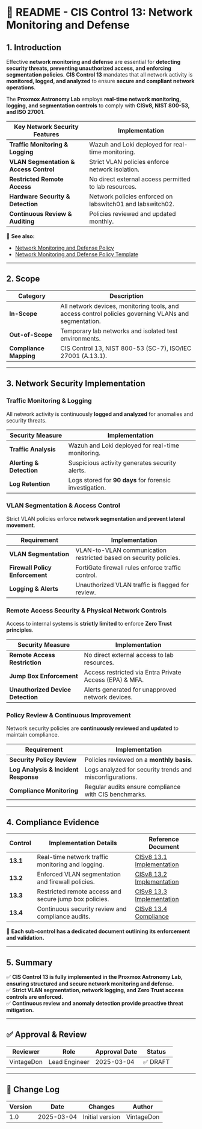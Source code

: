<!-- ---
title: "README - CIS Control 13: Network Monitoring and Defense"
description: "An overview of CIS Control 13 and its implementation within the Proxmox Astronomy Lab, ensuring continuous network traffic analysis and threat detection."
author: "VintageDon"
tags: ["CISv8.1", "Network Security", "Threat Detection", "Traffic Monitoring", "Compliance"]
category: "Compliance"
kb_type: "README"
version: "1.0"
status: "Draft"
last_updated: "2025-03-04"
---
 -->

# **📜 README - CIS Control 13: Network Monitoring and Defense**

## **1. Introduction**

Effective **network monitoring and defense** are essential for **detecting security threats, preventing unauthorized access, and enforcing segmentation policies**. **CIS Control 13** mandates that all network activity is **monitored, logged, and analyzed** to ensure **secure and compliant network operations**.

The **Proxmox Astronomy Lab** employs **real-time network monitoring, logging, and segmentation controls** to comply with **CISv8, NIST 800-53, and ISO 27001**.

| **Key Network Security Features** | **Implementation** |
|----------------------------------|------------------|
| **Traffic Monitoring & Logging** | Wazuh and Loki deployed for real-time monitoring. |
| **VLAN Segmentation & Access Control** | Strict VLAN policies enforce network isolation. |
| **Restricted Remote Access** | No direct external access permitted to lab resources. |
| **Hardware Security & Detection** | Network policies enforced on labswitch01 and labswitch02. |
| **Continuous Review & Auditing** | Policies reviewed and updated monthly. |

📌 **See also:**

- [Network Monitoring and Defense Policy](../cisv81-controls/cisv81-13-network-monitoring-and-defense-policy.md)
- [Network Monitoring and Defense Policy Template](../cisv81-policy-templates/cisv81-13-network-monitoring-and-defense-template.md)

---

## **2. Scope**

| **Category**  | **Description** |
|--------------|----------------|
| **In-Scope** | All network devices, monitoring tools, and access control policies governing VLANs and segmentation. |
| **Out-of-Scope** | Temporary lab networks and isolated test environments. |
| **Compliance Mapping** | CIS Control 13, NIST 800-53 (SC-7), ISO/IEC 27001 (A.13.1). |

---

## **3. Network Security Implementation**

### **Traffic Monitoring & Logging**

All network activity is continuously **logged and analyzed** for anomalies and security threats.

| **Security Measure** | **Implementation** |
|----------------------|----------------|
| **Traffic Analysis** | Wazuh and Loki deployed for real-time monitoring. |
| **Alerting & Detection** | Suspicious activity generates security alerts. |
| **Log Retention** | Logs stored for **90 days** for forensic investigation. |

### **VLAN Segmentation & Access Control**

Strict VLAN policies enforce **network segmentation and prevent lateral movement**.

| **Requirement** | **Implementation** |
|--------------|------------------|
| **VLAN Segmentation** | VLAN-to-VLAN communication restricted based on security policies. |
| **Firewall Policy Enforcement** | FortiGate firewall rules enforce traffic control. |
| **Logging & Alerts** | Unauthorized VLAN traffic is flagged for review. |

### **Remote Access Security & Physical Network Controls**

Access to internal systems is **strictly limited** to enforce **Zero Trust principles**.

| **Security Measure** | **Implementation** |
|----------------------|----------------|
| **Remote Access Restriction** | No direct external access to lab resources. |
| **Jump Box Enforcement** | Access restricted via Entra Private Access (EPA) & MFA. |
| **Unauthorized Device Detection** | Alerts generated for unapproved network devices. |

### **Policy Review & Continuous Improvement**

Network security policies are **continuously reviewed and updated** to maintain compliance.

| **Requirement** | **Implementation** |
|--------------|------------------|
| **Security Policy Review** | Policies reviewed on a **monthly basis**. |
| **Log Analysis & Incident Response** | Logs analyzed for security trends and misconfigurations. |
| **Compliance Monitoring** | Regular audits ensure compliance with CIS benchmarks. |

---

## **4. Compliance Evidence**

| **Control** | **Implementation Details** | **Reference Document** |
|------------|----------------------|------------------|
| **13.1** | Real-time network traffic monitoring and logging. | [CISv8 13.1 Implementation](./13.1.md) |
| **13.2** | Enforced VLAN segmentation and firewall policies. | [CISv8 13.2 Implementation](./13.2.md) |
| **13.3** | Restricted remote access and secure jump box policies. | [CISv8 13.3 Implementation](./13.3.md) |
| **13.4** | Continuous security review and compliance audits. | [CISv8 13.4 Compliance](./13.4.md) |

📌 **Each sub-control has a dedicated document outlining its enforcement and validation.**

---

## **5. Summary**

✅ **CIS Control 13 is fully implemented in the Proxmox Astronomy Lab, ensuring structured and secure network monitoring and defense.**  
✅ **Strict VLAN segmentation, network logging, and Zero Trust access controls are enforced.**  
✅ **Continuous review and anomaly detection provide proactive threat mitigation.**  

---

## ✅ Approval & Review

| **Reviewer** | **Role** | **Approval Date** | **Status** |
|-------------|---------|------------------|------------|
| VintageDon | Lead Engineer | 2025-03-04 | ✅ DRAFT |

---

## 📜 Change Log

| **Version** | **Date** | **Changes** | **Author** |
|------------|---------|-------------|------------|
| 1.0 | 2025-03-04 | Initial version | VintageDon |

